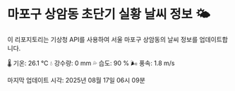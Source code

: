 
# 마포구 상암동 초단기 실황 날씨 정보 🌤️

이 리포지토리는 기상청 API를 사용하여 서울 마포구 상암동의 날씨 정보를 업데이트합니다. 

🌡️ 기온: 26.1 ℃
💧 강수량: 0 mm
💦 습도: 90 %
🌬️ 풍속: 1.8 m/s

마지막 업데이트 시각: 2025년 08월 17일 06시 09분    
